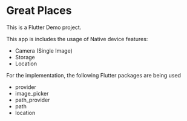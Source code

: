 # Great Places

This is a Flutter Demo project.


This app is includes the usage of Native device features:
- Camera (Single Image)
- Storage
- Location

For the implementation, the following Flutter packages are being used
- provider
- image_picker
- path_provider
- path
- location

